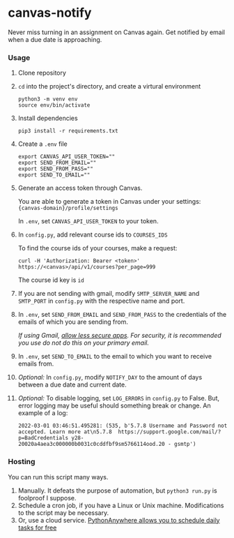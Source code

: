 # canvas-notify

Never miss turning in an assignment on Canvas again. Get notified by email when a due date is approaching.

### Usage

1. Clone repository

2. `cd` into the project's directory, and create a virtural environment

   ```
   python3 -m venv env
   source env/bin/activate
   ```

3. Install dependencies

   `pip3 install -r requirements.txt`

4. Create a `.env` file

   ```
   export CANVAS_API_USER_TOKEN=""
   export SEND_FROM_EMAIL=""
   export SEND_FROM_PASS=""
   export SEND_TO_EMAIL=""
   ```

5. Generate an access token through Canvas. 
   
   You are able to generate a token in Canvas under your settings: `{canvas-domain}/profile/settings`
   
   In `.env`, set `CANVAS_API_USER_TOKEN` to your token.

6. In `config.py`, add relevant course ids to `COURSES_IDS`

   To find the course ids of your courses, make a request:

    ```
    curl -H 'Authorization: Bearer <token>'
    https://<canvas>/api/v1/courses?per_page=999
    ```

    The course id key is `id`

7. If you are not sending with gmail, modify `SMTP_SERVER_NAME` and `SMTP_PORT` in `config.py` with the respective name and port.

8. In `.env`, set `SEND_FROM_EMAIL` and `SEND_FROM_PASS` to the credentials of the emails of which you are sending from.

    *If using Gmail, [allow less secure apps](https://myaccount.google.com). For security, it is recommended you use do not do this on your primary email.*

9. In `.env`, set `SEND_TO_EMAIL` to the email to which you want to receive emails from.

10. *Optional:* In `config.py`, modify `NOTIFY_DAY` to the amount of days between a due date and current date.

11. *Optional:* To disable logging, set `LOG_ERRORS` in `config.py` to False. But, error logging may be useful should something break or change. An example of a log:

    ```
    2022-03-01 03:46:51.495281: (535, b'5.7.8 Username and Password not accepted. Learn more at\n5.7.8  https://support.google.com/mail/?p=BadCredentials y28-20020a4aea3c000000b0031c0cddfbf9sm5766114ood.20 - gsmtp')
    ```

### Hosting

You can run this script many ways.

1. Manually. It defeats the purpose of automation, but `python3 run.py` is foolproof I suppose.
2. Schedule a cron job, if you have a Linux or Unix machine. Modifications to the script may be necessary.
3. Or, use a cloud service. [PythonAnywhere allows you to schedule daily tasks for free](https://help.pythonanywhere.com/pages/ScheduledTasks/)
